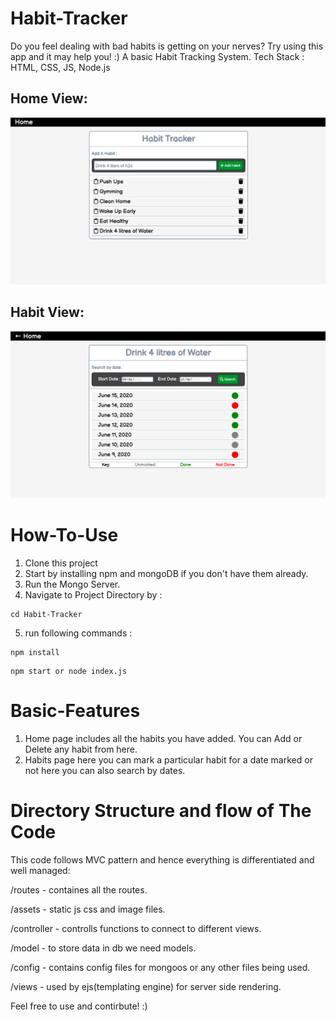 # Habit-Tracker
Do you feel dealing with bad habits is getting on your nerves? Try using this app and it may help you! :)
A basic Habit Tracking System. Tech Stack : HTML, CSS, JS, Node.js

<h2>Home View:</h2>

![alt text](home.png)

<h2>Habit View:</h2>

![alt text](habit.png)

# How-To-Use
1. Clone this project
2. Start by installing npm and mongoDB if you don't have them already.
3. Run the Mongo Server.
4. Navigate to Project Directory by :
```
cd Habit-Tracker
```
5. run following commands :
```
npm install 
```
```
npm start or node index.js
```
# Basic-Features
1. Home page includes all the habits you have added. You can Add or Delete any habit from here.
2. Habits page here you can mark a particular habit for a date marked or not
   here you can also search by dates.
   
# Directory Structure and flow of The Code
This code follows MVC pattern and hence everything is differentiated and well managed:
<p>/routes - containes all the routes.</p>
<p>/assets - static js css and image files.</p>
<p>/controller - controlls functions to connect to different views.</p>
<p>/model - to store data in db we need models.</p>
<p>/config - contains config files for mongoos or any other files being used.</p>
<p>/views - used by ejs(templating engine) for server side rendering.</p>

Feel free to use and contirbute! :)

